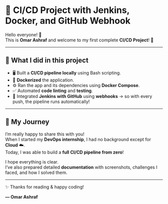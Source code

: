 # 🚀 CI/CD Project with Jenkins, Docker, and GitHub Webhook  

Hello everyone! 👋  
This is **Omar Ashraf** and welcome to my first complete **CI/CD Project**! 🎉  

---

## 🔧 What I did in this project
- 🖥️ Built a **CI/CD pipeline locally** using Bash scripting.  
- 🐳 **Dockerized** the application.  
- ⚙️ Ran the app and its dependencies using **Docker Compose**.  
- ✅ Automated **code linting** and **testing**.  
- 🔗 Integrated **Jenkins with GitHub** using **webhooks** → so with every push, the pipeline runs automatically!  

---

## 🙌 My Journey
I’m really happy to share this with you!  
When I started my **DevOps internship**, I had no background except for **Cloud** ☁️.  
Today, I was able to build a **full CI/CD pipeline from zero**!  

I hope everything is clear.  
I’ve also prepared detailed **documentation** with screenshots, challenges I faced, and how I solved them.  

---

✨ Thanks for reading & happy coding!

**— Omar Ashraf**
